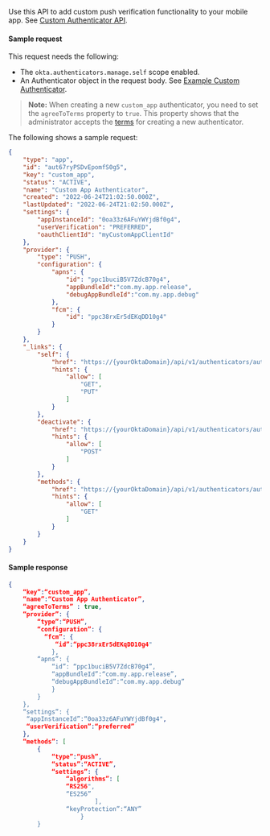 Use this API to add custom push verification functionality to your mobile app. See [Custom Authenticator API](/docs/reference/api/authenticators-admin/#create-authenticator).

<ApiOperation method="post" url="/api/v1/authenticators" />

#### Sample request

This request needs the following:

* The `okta.authenticators.manage.self` scope enabled.
* An Authenticator object in the request body. See [Example Custom Authenticator](/docs/reference/api/authenticators-admin/#example-custom-app-authenticator).

> **Note:** When creating a new `custom_app` authenticator, you need to set the `agreeToTerms` property to `true`. This property shows that the administrator accepts the [terms](https://www.okta.com/privacy-policy/) for creating a new authenticator.

The following shows a sample request:

```json
{
    "type": "app",
    "id": "aut67ryPSDvEpomfS0g5",
    "key": "custom_app",
    "status": "ACTIVE",
    "name": "Custom App Authenticator",
    "created": "2022-06-24T21:02:50.000Z",
    "lastUpdated": "2022-06-24T21:02:50.000Z",
    "settings": {
        "appInstanceId": "0oa33z6AFuYWYjdBf0g4",
        "userVerification": "PREFERRED",
        "oauthClientId": "myCustomAppClientId"
    },
    "provider": {
        "type": "PUSH",
        "configuration": {
            "apns": {
                "id": "ppc1buciB5V7ZdcB70g4",
                "appBundleId":"com.my.app.release",
                "debugAppBundleId":"com.my.app.debug"
            }, 
            "fcm": {
                "id": "ppc38rxEr5dEKqDD10g4"
            }
        }
    },
    "_links": {
        "self": {
            "href": "https://{yourOktaDomain}/api/v1/authenticators/aut36ryPSDvEpomfS0g4",
            "hints": {
                "allow": [
                    "GET",
                    "PUT"
                ]
            }
        },
        "deactivate": {
            "href": "https://{yourOktaDomain}/api/v1/authenticators/aut36ryPSDvEpomfS0g4/lifecycle/deactivate",
            "hints": {
                "allow": [
                    "POST"
                ]
            }
        },
        "methods": {
            "href": "https://{yourOktaDomain}/api/v1/authenticators/aut36ryPSDvEpomfS0g4/methods",
            "hints": {
                "allow": [
                    "GET"
                ]
            }
        }
    }
}
```

#### Sample response

```json
{
    “key”:“custom_app”,
    “name”:“Custom App Authenticator”,
    “agreeToTerms” : true,
    “provider”: {
        “type”:“PUSH”,
        “configuration”: {
          “fcm”: {
             “id”:“ppc38rxEr5dEKqDD10g4"
            },
        “apns”: {
            “id”: “ppc1buciB5V7ZdcB70g4”,
            “appBundleId”:“com.my.app.release”,
            “debugAppBundleId”:“com.my.app.debug”
            }
        }
    },
    “settings”: {
     “appInstanceId”:“0oa33z6AFuYWYjdBf0g4",
     “userVerification”:“preferred”
    },
    “methods”: [
        {
            “type”:“push”,
            “status”:“ACTIVE”,
            “settings”: {
                “algorithms”: [
                “RS256",
                “ES256”
                        ],
                “keyProtection”:“ANY”
                    }
        }
